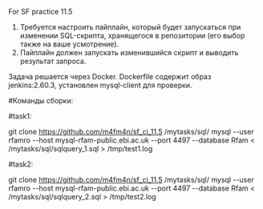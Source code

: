 For SF practice 11.5


1. Требуется настроить пайплайн, который будет запускаться при изменении SQL-скрипта, хранящегося в репозитории (его выбор также на ваше усмотрение).
2. Пайплайн должен запускать изменившийся скрипт и выводить результат запроса.


Задача решается через Docker. Dockerfile содержит образ jenkins:2.60.3, установлен mysql-client для проверки.


#Команды сборки:


#task1:


git clone https://github.com/m4fm4n/sf_ci_11.5 /mytasks/sql/
mysql --user rfamro --host mysql-rfam-public.ebi.ac.uk --port 4497 --database Rfam < /mytasks/sql/sqlquery_1.sql > /tmp/test1.log


#task2:


git clone https://github.com/m4fm4n/sf_ci_11.5 /mytasks/sql/
mysql --user rfamro --host mysql-rfam-public.ebi.ac.uk --port 4497 --database Rfam < /mytasks/sql/sqlquery_2.sql > /tmp/test2.log

